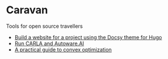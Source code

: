 # Caravan
Tools for open source travellers

* [Build a website for a project using the Docsy theme for Hugo](https://github.com/eLearningHub/Static-Website-Hugo-Docsy)
* [Run CARLA and Autoware.AI](https://github.com/eLearningHub/AutowareAI-CARLA)
* [A practical guide to convex optimization](https://github.com/eLearningHub/cvxguide)
